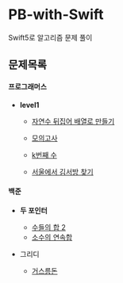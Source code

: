 # PB-with-Swift
Swift5로 알고리즘 문제 풀이

## 문제목록

#### 프로그래머스

* **level1**

  * [자연수 뒤집어 배열로 만들기](https://github.com/A-by-alimelon/PB-with-Swift/blob/master/Programmers/NaturalNumberArray.swift)

  * [모의고사](https://github.com/A-by-alimelon/PB-with-Swift/blob/master/Programmers/MockTest.swift)
  
  * [k번째 수](https://github.com/A-by-alimelon/PB-with-Swift/blob/master/Programmers/KthNumber.swift)
  
  * [서울에서 김서방 찾기](https://github.com/A-by-alimelon/PB-with-Swift/blob/master/Programmers/FindKim.swift)
  
  

#### 백준

* **두 포인터**

  * [수들의 합 2](https://github.com/A-by-alimelon/PB-with-Swift/blob/master/BOJ/2003.swift)
  * [소수의 연속합](https://github.com/A-by-alimelon/PS-with-Swift/blob/master/BOJ/1644.swift)
  
* 그리디
  * [거스름돈](https://github.com/A-by-alimelon/PS-with-Swift/blob/master/BOJ/5585.swift)




